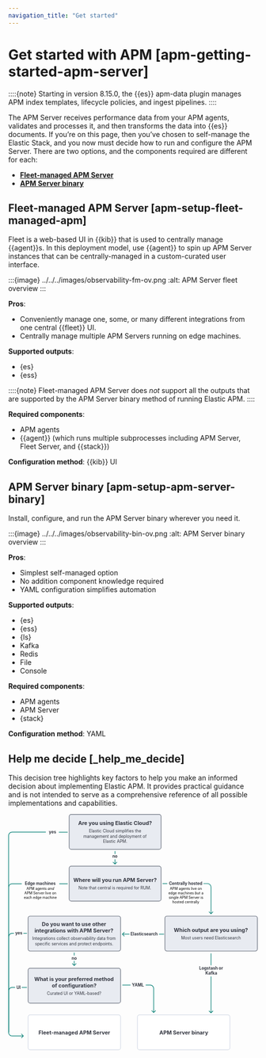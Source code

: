 ```yaml
---
navigation_title: "Get started"
---
```


# Get started with APM [apm-getting-started-apm-server]


::::{note}
Starting in version 8.15.0, the {{es}} apm-data plugin manages APM index templates, lifecycle policies, and ingest pipelines.
::::


The APM Server receives performance data from your APM agents, validates and processes it, and then transforms the data into {{es}} documents. If you’re on this page, then you’ve chosen to self-manage the Elastic Stack, and you now must decide how to run and configure the APM Server. There are two options, and the components required are different for each:

* **[Fleet-managed APM Server](../../../solutions/observability/apps/get-started-with-apm.md#apm-setup-fleet-managed-apm)**
* **[APM Server binary](../../../solutions/observability/apps/get-started-with-apm.md#apm-setup-apm-server-binary)**


## Fleet-managed APM Server [apm-setup-fleet-managed-apm]

Fleet is a web-based UI in {{kib}} that is used to centrally manage {{agent}}s. In this deployment model, use {{agent}} to spin up APM Server instances that can be centrally-managed in a custom-curated user interface.

:::{image} ../../../images/observability-fm-ov.png
:alt: APM Server fleet overview
:::

**Pros**:

* Conveniently manage one, some, or many different integrations from one central {{fleet}} UI.
* Centrally manage multiple APM Servers running on edge machines.

**Supported outputs**:

* {es}
* {ess}

::::{note}
Fleet-managed APM Server does *not* support all the outputs that are supported by the APM Server binary method of running Elastic APM.
::::


**Required components**:

* APM agents
* {{agent}} (which runs multiple subprocesses including APM Server, Fleet Server, and {{stack}})

**Configuration method**: {{kib}} UI


## APM Server binary [apm-setup-apm-server-binary]

Install, configure, and run the APM Server binary wherever you need it.

:::{image} ../../../images/observability-bin-ov.png
:alt: APM Server binary overview
:::

**Pros**:

* Simplest self-managed option
* No addition component knowledge required
* YAML configuration simplifies automation

**Supported outputs**:

* {es}
* {ess}
* {ls}
* Kafka
* Redis
* File
* Console

**Required components**:

* APM agents
* APM Server
* {stack}

**Configuration method**: YAML


## Help me decide [_help_me_decide]

This decision tree highlights key factors to help you make an informed decision about implementing Elastic APM. It provides practical guidance and is not intended to serve as a comprehensive reference of all possible implementations and capabilities.

<div style="width:100%;margin-bottom:30px" >
<!-- This SVG was created in Figma. Find the source in the obs-docs team space. -->
<svg viewBox="0 0 844 798" fill="none" xmlns="http://www.w3.org/2000/svg">
<rect x="437" y="679" width="313" height="118" rx="7" fill="white" stroke="#D3DAE6" stroke-width="2" stroke-linejoin="round"/>
<text fill="#343741" xml:space="preserve" style="white-space: pre" font-family="Inter" font-size="18" font-weight="bold" letter-spacing="0em"><tspan x="511.155" y="744.545">APM Server binary</tspan></text>
<rect x="67" y="679" width="313" height="118" rx="7" fill="white" stroke="#D3DAE6" stroke-width="2" stroke-linejoin="round"/>
<text fill="#343741" xml:space="preserve" style="white-space: pre" font-family="Inter" font-size="18" font-weight="bold" letter-spacing="0em"><tspan x="102.167" y="744.545">Fleet-managed APM Server</tspan></text>
<text fill="#343741" xml:space="preserve" style="white-space: pre" font-family="Inter" font-size="14" font-weight="bold" letter-spacing="0em"><tspan x="418.334" y="582.591">YAML</tspan></text>
<path d="M413.5 578L386 578" stroke="#017D73" stroke-width="2"/>
<path d="M492.707 671.707C492.317 672.098 491.683 672.098 491.293 671.707L484.929 665.343C484.538 664.953 484.538 664.319 484.929 663.929C485.319 663.538 485.953 663.538 486.343 663.929L492 669.586L497.657 663.929C498.047 663.538 498.681 663.538 499.071 663.929C499.462 664.319 499.462 664.953 499.071 665.343L492.707 671.707ZM491 671L491 590L493 590L493 671L491 671ZM480 579L465 579L465 577L480 577L480 579ZM491 590C491 583.925 486.075 579 480 579L480 577C487.18 577 493 582.82 493 590L491 590Z" fill="#017D73"/>
<path d="M1 738L0.999998 598C0.999998 591.373 6.37258 586 13 586L23 586" stroke="#017D73" stroke-width="2"/>
<path d="M63 586L45.5 586" stroke="#017D73" stroke-width="2"/>
<text fill="#343741" xml:space="preserve" style="white-space: pre" font-family="Inter" font-size="14" font-weight="bold" letter-spacing="0em"><tspan x="27.4316" y="591.591">UI</tspan></text>
<rect x="67" y="521" width="313" height="118" rx="7" fill="#D3DAE6" fill-opacity="0.5" stroke="#69707D" stroke-width="2" stroke-linejoin="round"/>
<text fill="#343741" xml:space="preserve" style="white-space: pre" font-family="Inter" font-size="14" letter-spacing="0em"><tspan x="130.668" y="610.568">Curated UI or YAML-based?</tspan></text>
<text fill="#343741" xml:space="preserve" style="white-space: pre" font-family="Inter" font-size="18" font-weight="bold" letter-spacing="0em"><tspan x="87.9408" y="563.568">What is your preferred method </tspan><tspan x="147.258" y="585.568">of configuration?
</tspan></text>
<text fill="#343741" xml:space="preserve" style="white-space: pre" font-family="Inter" font-size="14" font-weight="bold" letter-spacing="0em"><tspan x="214.353" y="491.591">no</tspan></text>
<line x1="223" y1="468" x2="223" y2="478" stroke="#017D73" stroke-width="2"/>
<path d="M222.293 512.707C222.683 513.098 223.317 513.098 223.707 512.707L230.071 506.343C230.462 505.953 230.462 505.319 230.071 504.929C229.681 504.538 229.047 504.538 228.657 504.929L223 510.586L217.343 504.929C216.953 504.538 216.319 504.538 215.929 504.929C215.538 505.319 215.538 505.953 215.929 506.343L222.293 512.707ZM222 496L222 512L224 512L224 496L222 496Z" fill="#017D73"/>
<path d="M1 738L0.999995 415C0.999995 408.373 6.37258 403 13 403L19 403" stroke="#017D73" stroke-width="2"/>
<path d="M63 403L51 403" stroke="#017D73" stroke-width="2"/>
<text fill="#343741" xml:space="preserve" style="white-space: pre" font-family="Inter" font-size="14" font-weight="bold" letter-spacing="0em"><tspan x="23.4072" y="406.591">yes</tspan></text>
<rect x="67" y="345" width="313" height="118" rx="7" fill="#D3DAE6" fill-opacity="0.5" stroke="#69707D" stroke-width="2" stroke-linejoin="round"/>
<text fill="#343741" xml:space="preserve" style="white-space: pre" font-family="Inter" font-size="14" letter-spacing="0em"><tspan x="81.0395" y="426.068">Integrations collect observability data from </tspan><tspan x="90.5346" y="443.068">specific services and protect endpoints.</tspan></text>
<text fill="#343741" xml:space="preserve" style="white-space: pre" font-family="Inter" font-size="18" font-weight="bold" letter-spacing="0em"><tspan x="113.359" y="379.068">Do you want to use other </tspan><tspan x="88.6703" y="401.068">integrations with APM Server?
</tspan></text>
<text fill="#343741" xml:space="preserve" style="white-space: pre" font-family="Inter" font-size="14" font-weight="bold" letter-spacing="0em"><tspan x="646.018" y="525.591">Logstash or
</tspan><tspan x="666.778" y="542.591">Kafka</tspan></text>
<path d="M686 471L686 511" stroke="#017D73" stroke-width="2"/>
<path d="M686.707 672.707C686.317 673.098 685.683 673.098 685.293 672.707L678.929 666.343C678.538 665.953 678.538 665.319 678.929 664.929C679.319 664.538 679.953 664.538 680.343 664.929L686 670.586L691.657 664.929C692.047 664.538 692.681 664.538 693.071 664.929C693.462 665.319 693.462 665.953 693.071 666.343L686.707 672.707ZM687 549L687 672L685 672L685 549L687 549Z" fill="#017D73"/>
<text fill="#343741" xml:space="preserve" style="white-space: pre" font-family="Inter" font-size="14" font-weight="bold" letter-spacing="0em"><tspan x="413.741" y="410.591">Elasticsearch</tspan></text>
<path d="M527 406L510 406" stroke="#017D73" stroke-width="2"/>
<path d="M385.293 406.707C384.902 406.317 384.902 405.683 385.293 405.293L391.657 398.929C392.047 398.538 392.681 398.538 393.071 398.929C393.462 399.319 393.462 399.953 393.071 400.343L387.414 406L393.071 411.657C393.462 412.047 393.462 412.681 393.071 413.071C392.681 413.462 392.047 413.462 391.657 413.071L385.293 406.707ZM393.109 406L393.109 405L393.109 406ZM386 405L393.109 405L393.109 407L386 407L386 405ZM393.109 405L410 405L410 407L393.109 407L393.109 405Z" fill="#017D73"/>
<rect x="530" y="345" width="313" height="118" rx="7" fill="#D3DAE6" fill-opacity="0.5" stroke="#69707D" stroke-width="2" stroke-linejoin="round"/>
<text fill="#343741" xml:space="preserve" style="white-space: pre" font-family="Inter" font-size="14" letter-spacing="0em"><tspan x="584.912" y="423.568">Most users need Elasticsearch</tspan></text>
<text fill="#343741" xml:space="preserve" style="white-space: pre" font-family="Inter" font-size="18" font-weight="bold" letter-spacing="0em"><tspan x="560.064" y="398.568">Which output are you using?
</tspan></text>
<text fill="black" xml:space="preserve" style="white-space: pre" font-family="Inter" font-size="12" letter-spacing="0em"><tspan x="546.669" y="256.545">APM agents live on </tspan><tspan x="541.625" y="271.545">edge machines </tspan><tspan x="650" y="271.545"> a </tspan><tspan x="542.82" y="286.545">single APM Server is </tspan><tspan x="555.236" y="301.545">hosted centrally</tspan></text>
<text fill="black" xml:space="preserve" style="white-space: pre" font-family="Inter" font-size="12" font-style="italic" letter-spacing="0em"><tspan x="631.214" y="271.545">but</tspan></text>
<text fill="#343741" xml:space="preserve" style="white-space: pre" font-family="Inter" font-size="14" font-weight="bold" letter-spacing="0em"><tspan x="543.655" y="239.591">Centrally hosted</tspan></text>
<path d="M522 235H538" stroke="#017D73" stroke-width="2"/>
<path d="M686.707 337.707C686.317 338.098 685.683 338.098 685.293 337.707L678.929 331.343C678.538 330.953 678.538 330.319 678.929 329.929C679.319 329.538 679.953 329.538 680.343 329.929L686 335.586L691.657 329.929C692.047 329.538 692.681 329.538 693.071 329.929C693.462 330.319 693.462 330.953 693.071 331.343L686.707 337.707ZM685 337L685 246.841L687 246.841L687 337L685 337ZM674 235.841L660.5 235.841L660.5 233.841L674 233.841L674 235.841ZM685 246.841C685 240.766 680.075 235.841 674 235.841L674 233.841C681.18 233.841 687 239.661 687 246.841L685 246.841Z" fill="#017D73"/>
<text fill="black" xml:space="preserve" style="white-space: pre" font-family="Inter" font-size="12" letter-spacing="0em"><tspan x="61.5117" y="256.749">APM agents </tspan><tspan x="154.488" y="256.749"> </tspan><tspan x="54.4863" y="271.749">APM Server live on </tspan><tspan x="52.5703" y="286.749">each edge machine</tspan></text>
<text fill="black" xml:space="preserve" style="white-space: pre" font-family="Inter" font-size="12" font-style="italic" letter-spacing="0em"><tspan x="133.254" y="256.749">and</tspan></text>
<text fill="#343741" xml:space="preserve" style="white-space: pre" font-family="Inter" font-size="14" font-weight="bold" letter-spacing="0em"><tspan x="55.9617" y="239.591">Edge machines</tspan></text>
<path d="M1 738L1.00015 247.443C1.00015 240.815 6.37273 235.443 13.0001 235.443L45.5 235.443M201 235.443L172.5 235.443" stroke="#017D73" stroke-width="2"/>
<rect x="206" y="176" width="311" height="118" rx="7" fill="#D3DAE6" fill-opacity="0.5" stroke="#69707D" stroke-width="2" stroke-linejoin="round"/>
<text fill="#343741" xml:space="preserve" style="white-space: pre" font-family="Inter" font-size="14" letter-spacing="0em"><tspan x="237.179" y="254.568">Note that central is required for RUM.</tspan></text>
<text fill="#343741" xml:space="preserve" style="white-space: pre" font-family="Inter" font-size="18" font-weight="bold" letter-spacing="0em"><tspan x="220.012" y="229.568">Where will you run APM Server?
</tspan></text>
<text fill="#343741" xml:space="preserve" style="white-space: pre" font-family="Inter" font-size="14" font-weight="bold" letter-spacing="0em"><tspan x="352.353" y="147.591">no</tspan></text>
<line x1="361" y1="125" x2="361" y2="135" stroke="#017D73" stroke-width="2"/>
<path d="M360.293 169.707C360.683 170.098 361.317 170.098 361.707 169.707L368.071 163.343C368.462 162.953 368.462 162.319 368.071 161.929C367.681 161.538 367.047 161.538 366.657 161.929L361 167.586L355.343 161.929C354.953 161.538 354.319 161.538 353.929 161.929C353.538 162.319 353.538 162.953 353.929 163.343L360.293 169.707ZM360 153L360 169L362 169L362 153L360 153Z" fill="#017D73"/>
<text fill="#343741" xml:space="preserve" style="white-space: pre" font-family="Inter" font-size="14" font-weight="bold" letter-spacing="0em"><tspan x="137.407" y="64.5909">yes</tspan></text>
<path d="M201 61.1904L171 61.1904" stroke="#017D73" stroke-width="2"/>
<path d="M51.7071 750.707C52.0976 750.317 52.0976 749.683 51.7071 749.293L45.3431 742.929C44.9526 742.538 44.3195 742.538 43.9289 742.929C43.5384 743.319 43.5384 743.953 43.9289 744.343L49.5858 750L43.9289 755.657C43.5384 756.047 43.5384 756.681 43.9289 757.071C44.3195 757.462 44.9526 757.462 45.3431 757.071L51.7071 750.707ZM13 61.8925L127 61.8925L127 59.8925L13 59.8925L13 61.8925ZM51 749L13 749L13 751L51 751L51 749ZM2.00001 738L2.00001 72.8925L6.90879e-06 72.8925L6.91526e-06 738L2.00001 738ZM13 749C6.92487 749 2.00001 744.075 2.00001 738L6.91526e-06 738C6.90287e-06 745.18 5.8203 751 13 751L13 749ZM13 59.8925C5.8203 59.8925 6.92117e-06 65.7128 6.90879e-06 72.8925L2.00001 72.8925C2.00001 66.8173 6.92488 61.8925 13 61.8925L13 59.8925Z" fill="#017D73"/>
<rect x="206" y="1" width="311" height="118" rx="7" fill="#D3DAE6" fill-opacity="0.5" stroke="#69707D" stroke-width="2" stroke-linejoin="round"/>
<text fill="#343741" xml:space="preserve" style="white-space: pre" font-family="Inter" font-size="14" letter-spacing="0em"><tspan x="272.947" y="62.5682">Elastic Cloud simplifies the </tspan><tspan x="254.224" y="79.5682">management and deployment of </tspan><tspan x="320.642" y="96.5682">Elastic APM.</tspan></text>
<text fill="#343741" xml:space="preserve" style="white-space: pre" font-family="Inter" font-size="18" font-weight="bold" letter-spacing="0em"><tspan x="236.379" y="37.5682">Are you using Elastic Cloud?
</tspan></text>
</svg>
</div>
